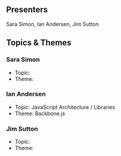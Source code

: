 ## Presenters

Sara Simon, Ian Andersen, Jim Sutton

## Topics & Themes

### Sara Simon

* Topic: 
* Theme: 

### Ian Andersen

* Topic: JavaScript Architecture / Libraries
* Theme: Backbone.js

### Jim Sutton

* Topic: 
* Theme: 

